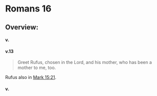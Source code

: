 # Romans 16

## Overview:



#### v.
>

#### v.13
>Greet Rufus, chosen in the Lord, and his mother, who has been a mother to me, too.

Rufus also in [Mark 15:21](Mark15#v.21).

#### v.
>

